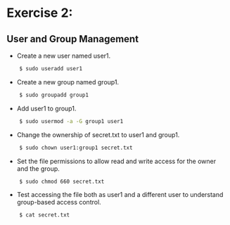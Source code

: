 # Exercise 2: 
## User and Group Management
- Create a new user named user1.
```bash
    $ sudo useradd user1
```
- Create a new group named group1.
```bash
    $ sudo groupadd group1
```
- Add user1 to group1.
```bash
    $ sudo usermod -a -G group1 user1
```
- Change the ownership of secret.txt to user1 and group1.
```bash
    $ sudo chown user1:group1 secret.txt 
```
- Set the file permissions to allow read and write access for the owner and the group.
```bash
    $ sudo chmod 660 secret.txt 
```
- Test accessing the file both as user1 and a different user to understand group-based access control.
```bash
    $ cat secret.txt 
```